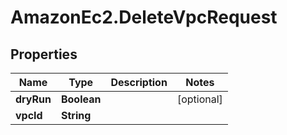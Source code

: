 # AmazonEc2.DeleteVpcRequest

## Properties

Name | Type | Description | Notes
------------ | ------------- | ------------- | -------------
**dryRun** | **Boolean** |  | [optional] 
**vpcId** | **String** |  | 


